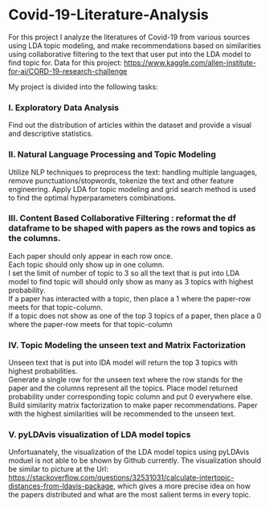 # Covid-19-Literature-Analysis

For this project I analyze the literatures of Covid-19 from various sources using LDA topic modeling, and make recommendations based on similarities using collaborative filtering to the text that user put into the LDA model to find topic for. Data for this project: https://www.kaggle.com/allen-institute-for-ai/CORD-19-research-challenge

My project is divided into the following tasks:

### I. Exploratory Data Analysis

Find out the distribution of articles within the dataset and provide a visual and descriptive statistics.

### II. Natural Language Processing and Topic Modeling

Utilize NLP techniques to preprocess the text: handling multiple languages, remove punctuations/stopwords, tokenize the text and other feature engineering. Apply LDA for topic modeling and grid search method is used to find the optimal hyperparameters combinations. 

### III. Content Based Collaborative Filtering : reformat the df dataframe to be shaped with papers as the rows and topics as the columns.

Each paper should only appear in each row once.<br>
Each topic should only show up in one column.<br>
I set the limit of number of topic to 3 so all the text that is put into LDA model to find topic will should only show as many as 3 topics with highest probability.<br>
If a paper has interacted with a topic, then place a 1 where the paper-row meets for that topic-column.<br>
If a topic does not show as one of the top 3 topics of a paper, then place a 0 where the paper-row meets for that topic-column

### IV. Topic Modeling the unseen text and Matrix Factorization

Unseen text that is put into lDA model will return the top 3 topics with highest probabilities.<br>
Generate a single row for the unseen text where the row stands for the paper and the columns represent all the topics. Place model returned probability under corresponding topic column and put 0 everywhere else.<br>
Build similarity matrix factorization to make paper recommendations. Paper with the highest similarities will be recommended to the unseen text.

### V. pyLDAvis visualization of LDA model topics

Unfortuanately, the visualization of the LDA model topics using pyLDAvis moduel is not able to be shown by Github currently.
The visualization should be similar to picture at the Url: https://stackoverflow.com/questions/32531031/calculate-intertopic-distances-from-ldavis-package, which gives a more precise idea on how the papers distributed and what are the most salient terms in every topic.
